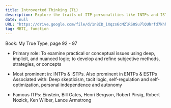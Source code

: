 ```yaml
---
title: Introverted Thinking (Ti)
description: Explore the traits of ITP personalities like INTPs and ISTPs, known for deep logic, skepticism, and independence, with famous examples including Einstein and Bill Gates.
date: null
URL: "https://drive.google.com/file/d/1n8ID_iXqzs6cMZlRS0Su7lQUhrfd7khh/view?usp=sharing"
tag: MBTI, function
---
```


Book: My True Type, page 92 - 97

- Primary role: To examine practical or conceptual issues using deep, implicit, and nuanced logic; to develop and refine subjective methods, strategies, or concepts

- Most prominent in: INTPs & ISTPs. Also prominent in ENTPs & ESTPs Associated with: Deep skepticism, tacit logic, self-regulation and self-optimization, personal independence and autonomy

- Famous ITPs: Einstein, Bill Gates, Henri Bergson, Robert Pirsig, Robert Nozick, Ken Wilber, Lance Armstrong

